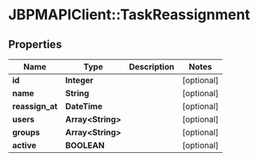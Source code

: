 # JBPMAPIClient::TaskReassignment

## Properties
Name | Type | Description | Notes
------------ | ------------- | ------------- | -------------
**id** | **Integer** |  | [optional] 
**name** | **String** |  | [optional] 
**reassign_at** | **DateTime** |  | [optional] 
**users** | **Array&lt;String&gt;** |  | [optional] 
**groups** | **Array&lt;String&gt;** |  | [optional] 
**active** | **BOOLEAN** |  | [optional] 


